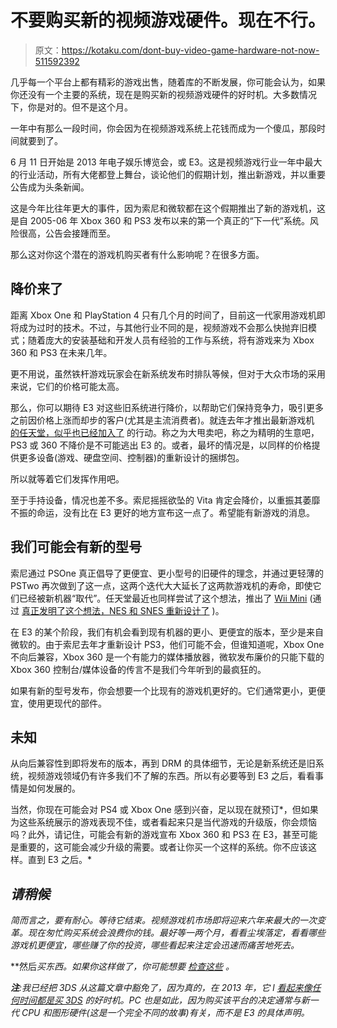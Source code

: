 # 不要购买新的视频游戏硬件。现在不行。

> 原文：<https://kotaku.com/dont-buy-video-game-hardware-not-now-511592392>

几乎每一个平台上都有精彩的游戏出售，随着库的不断发展，你可能会认为，如果你还没有一个主要的系统，现在是购买新的视频游戏硬件的好时机。大多数情况下，你是对的。但不是这个月。



一年中有那么一段时间，你会因为在视频游戏系统上花钱而成为一个傻瓜，那段时间就要到了。

6 月 11 日开始是 2013 年电子娱乐博览会，或 E3。这是视频游戏行业一年中最大的行业活动，所有大佬都登上舞台，谈论他们的假期计划，推出新游戏，并以重要公告成为头条新闻。

这是今年比往年更大的事件，因为索尼和微软都在这个假期推出了新的游戏机，这是自 2005-06 年 Xbox 360 和 PS3 发布以来的第一个真正的“下一代”系统。风险很高，公告会接踵而至。

那么这对你这个潜在的游戏机购买者有什么影响呢？在很多方面。

## 降价来了

距离 Xbox One 和 PlayStation 4 只有几个月的时间了，目前这一代家用游戏机即将成为过时的技术。不过，与其他行业不同的是，视频游戏不会那么快抛弃旧模式；随着庞大的安装基础和开发人员有经验的工作与系统，将有游戏来为 Xbox 360 和 PS3 在未来几年。

更不用说，虽然铁杆游戏玩家会在新系统发布时排队等候，但对于大众市场的采用来说，它们的价格可能太高。

那么，你可以期待 E3 对这些旧系统进行降价，以帮助它们保持竞争力，吸引更多之前因价格上涨而却步的客户(尤其是主流消费者)。就连去年才推出最新游戏机 [的任天堂，似乎也已经加入了](https://kotaku.com/8gb-wii-u-basic-nixed-511324442) 的行动。称之为大甩卖吧，称之为精明的生意吧，PS3 或 360 不降价是不可能逃出 E3 的。或者，最坏的情况是，以同样的价格提供更多设备(游戏、硬盘空间、控制器)的重新设计的捆绑包。

所以就等着它们发挥作用吧。

至于手持设备，情况也差不多。索尼摇摇欲坠的 Vita 肯定会降价，以重振其萎靡不振的命运，没有比在 E3 更好的地方宣布这一点了。希望能有新游戏的消息。

## 我们可能会有新的型号

索尼通过 PSOne 真正倡导了更便宜、更小型号的旧硬件的理念，并通过更轻薄的 PSTwo 再次做到了这一点，这两个迭代大大延长了这两款游戏机的寿命，即使它们已经被新机器“取代”。任天堂最近也同样尝试了这个想法，推出了 [Wii Mini](https://kotaku.com/theres-a-new-wii-console-the-wii-mini-5963534) (通过 [真正发明了这个想法，NES 和 SNES 重新设计了](http://kotaku.com/nintendo-please-make-a-tiny-nintendo-64-5946780) )。

在 E3 的某个阶段，我们有机会看到现有机器的更小、更便宜的版本，至少是来自微软的。由于索尼去年才重新设计 PS3，他们可能不会，但谁知道呢，Xbox One 不向后兼容，Xbox 360 是一个有能力的媒体播放器，微软发布廉价的只能下载的 Xbox 360 控制台/媒体设备的传言不是我们今年听到的最疯狂的。

如果有新的型号发布，你会想要一个比现有的游戏机更好的。它们通常更小，更便宜，使用更现代的部件。

## 未知

从向后兼容性到即将发布的版本，再到 DRM 的具体细节，无论是新系统还是旧系统，视频游戏领域仍有许多我们不了解的东西。所以有必要等到 E3 之后，看看事情是如何发展的。

当然，你现在可能会对 PS4 或 Xbox One 感到兴奋，足以现在就预订*，但如果为这些系统展示的游戏表现不佳，或者看起来只是当代游戏的升级版，你会烦恼吗？此外，请记住，可能会有新的游戏宣布 Xbox 360 和 PS3 在 E3，甚至可能是重要的，这可能会减少升级的需要。或者让你买一个这样的系统。你不应该这样。直到 E3 之后。*

## *请稍候*

*简而言之，要有耐心。等待它结束。视频游戏机市场即将迎来六年来最大的一次变革。现在匆忙购买系统会浪费你的钱。最好等一两个月，看看尘埃落定，看看哪些游戏机更便宜，哪些赚了你的投资，哪些看起来注定会迅速而痛苦地死去。*

**然后*买东西。如果你这样做了，你可能想要 [检查这些](http://kotaku.com/tag/the-bests) 。*

***注**:我已经把 3DS 从这篇文章中豁免了，因为真的，在 2013 年，它 l [看起来像*任何*时间都是买 3DS](https://kotaku.com/dont-look-now-but-the-3ds-has-become-the-best-gaming-m-5984276) 的好时机。PC 也是如此，因为购买该平台的决定通常与新一代 CPU 和图形硬件(这是一个完全不同的故事)有关，而不是 E3 的具体声明。*